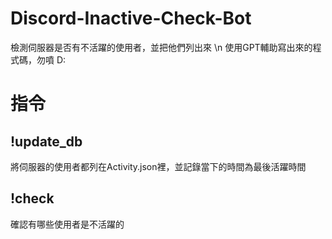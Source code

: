 # Discord-Inactive-Check-Bot
檢測伺服器是否有不活躍的使用者，並把他們列出來 \n
使用GPT輔助寫出來的程式碼，勿噴 D:

# 指令

## !update_db

將伺服器的使用者都列在Activity.json裡，並記錄當下的時間為最後活躍時間

## !check

確認有哪些使用者是不活躍的
